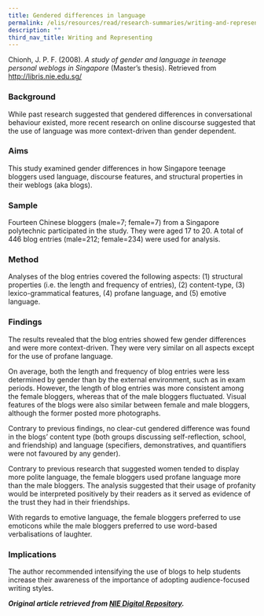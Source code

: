 ```yaml
---
title: Gendered differences in language
permalink: /elis/resources/read/research-summaries/writing-and-representing/gendered-differences-in-language/
description: ""
third_nav_title: Writing and Representing
---
```

Chionh, J. P. F. (2008). _A study of gender and language in teenage personal weblogs in Singapore_ (Master’s thesis). Retrieved from http://libris.nie.edu.sg/

### Background

While past research suggested that gendered differences in conversational behaviour existed, more recent research on online discourse suggested that the use of language was more context-driven than gender dependent.

### Aims

This study examined gender differences in how Singapore teenage bloggers used language, discourse features, and structural properties in their weblogs (aka blogs).

### Sample

Fourteen Chinese bloggers (male=7; female=7) from a Singapore polytechnic participated in the study. They were aged 17 to 20. A total of 446 blog entries (male=212; female=234) were used for analysis.

### Method

Analyses of the blog entries covered the following aspects: (1) structural properties (i.e. the length and frequency of entries), (2) content-type, (3) lexico-grammatical features, (4) profane language, and (5) emotive language.

### Findings

The results revealed that the blog entries showed few gender differences and were more context-driven. They were very similar on all aspects except for the use of profane language.

On average, both the length and frequency of blog entries were less determined by gender than by the external environment, such as in exam periods. However, the length of blog entries was more consistent among the female bloggers, whereas that of the male bloggers fluctuated. Visual features of the blogs were also similar between female and male bloggers, although the former posted more photographs.

Contrary to previous findings, no clear-cut gendered difference was found in the blogs’ content type (both groups discussing self-reflection, school, and friendship) and language (specifiers, demonstratives, and quantifiers were not favoured by any gender).

Contrary to previous research that suggested women tended to display more polite language, the female bloggers used profane language more than the male bloggers. The analysis suggested that their usage of profanity would be interpreted positively by their readers as it served as evidence of the trust they had in their friendships.

With regards to emotive language, the female bloggers preferred to use emoticons while the male bloggers preferred to use word-based verbalisations of laughter.

### Implications

The author recommended intensifying the use of blogs to help students increase their awareness of the importance of adopting audience-focused writing styles.


**_Original article retrieved from [NIE Digital Repository](https://repository.nie.edu.sg/)._**